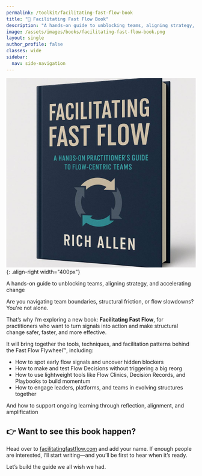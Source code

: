 ```yaml
---
permalink: /toolkit/facilitating-fast-flow-book
title: "📘 Facilitating Fast Flow Book"
description: "A hands-on guide to unblocking teams, aligning strategy, and accelerating change"
image: /assets/images/books/facilitating-fast-flow-book.png
layout: single
author_profile: false
classes: wide
sidebar:
  nav: side-navigation
---
```


![Facilitating Fast Flow Book](/assets/images/books/facilitating-fast-flow.png){: .align-right width="400px"}

A hands-on guide to unblocking teams, aligning strategy, and accelerating change

Are you navigating team boundaries, structural friction, or flow slowdowns? You're not alone.

That’s why I’m exploring a new book: **Facilitating Fast Flow**, for practitioners who want to turn signals into action and make structural change safer, faster, and more effective.

It will bring together the tools, techniques, and facilitation patterns behind the Fast Flow Flywheel™️, including:

- How to spot early flow signals and uncover hidden blockers
- How to make and test Flow Decisions without triggering a big reorg
- How to use lightweight tools like Flow Clinics, Decision Records, and Playbooks to build momentum
- How to engage leaders, platforms, and teams in evolving structures together

And how to support ongoing learning through reflection, alignment, and amplification

## 👉 Want to see this book happen?

Head over to [facilitatingfastflow.com](https://facilitatingfastflow.com) and add your name. If enough people are interested, I’ll start writing—and you’ll be first to hear when it’s ready.

Let’s build the guide we all wish we had.
